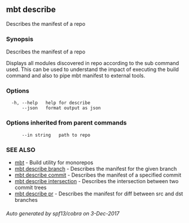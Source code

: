 ## mbt describe

Describes the manifest of a repo

### Synopsis


Describes the manifest of a repo

Displays all modules discovered in repo according to the sub command 
used. This can be used to understand the impact of executing the build 
command and also to pipe mbt manifest to external tools.
	

### Options

```
  -h, --help   help for describe
      --json   format output as json
```

### Options inherited from parent commands

```
      --in string   path to repo
```

### SEE ALSO
* [mbt](mbt.md)	 - Build utility for monorepos
* [mbt describe branch](mbt_describe_branch.md)	 - Describes the manifest for the given branch
* [mbt describe commit](mbt_describe_commit.md)	 - Describes the manifest of a specified commit
* [mbt describe intersection](mbt_describe_intersection.md)	 - Describes the intersection between two commit trees
* [mbt describe pr](mbt_describe_pr.md)	 - Describes the manifest for diff between src and dst branches

###### Auto generated by spf13/cobra on 3-Dec-2017
